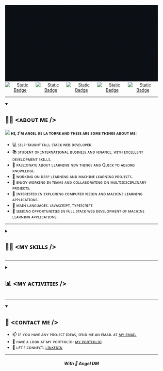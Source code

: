<div align="center">
  <img src="GIF/banner.gif" alt="Angel's Banner">
</div>

<div style="display: flex; justify-content: center; gap: 2px;" align="center">
  <a href="https://www.linkedin.com/in/iangelmanueldm">
    <img alt="Static Badge" src="https://img.shields.io/badge/LinkedIn-LinkedIn?logo=linkedin&logoColor=white&logoSize=60&labelColor=black&color=black&link=https%3A%2F%2Fgithub.com%2FiAngelManuel">
  </a>

  <a href="https://iangeldelatorre.com">
    <img alt="Static Badge" src="https://img.shields.io/badge/My_portfolio-My_portfolio?logo=serverfault&logoColor=white&logoSize=60&labelColor=black&color=black">
  </a>

  <a href="https://twitter.com/iangelmanuel">
    <img alt="Static Badge" src="https://img.shields.io/badge/X-X?logo=x&logoColor=white&logoSize=60&labelColor=black&color=black&link=https%3A%2F%2Fgithub.com%2FiAngelManuel">
  </a>

  <a href="https://instagram.com/iangelmanuel">
    <img alt="Static Badge" src="https://img.shields.io/badge/instagram-Instagram?logo=instagram&logoColor=white&logoSize=60&labelColor=black&color=black&link=https%3A%2F%2Fgithub.com%2FiAngelManuel">
  </a>

  <a href="https://github.com/iAngelManuel">
    <img alt="Static Badge" src="https://img.shields.io/badge/Github-black?logo=github&logoColor=white&logoSize=60&labelColor=black&color=black&link=https%3A%2F%2Fgithub.com%2FiAngelManuel">
  </a>
</div>

<hr>

<details open="">
  <summary>
    <h2> 🧑‍💻 <ᴀʙᴏᴜᴛ ᴍᴇ /> </h2>
  </summary>

  <h4>
    <img src="https://media.giphy.com/media/hvRJCLFzcasrR4ia7z/giphy.gif" width="20"> ʜɪ, ɪ'ᴍ ᴀɴɢᴇʟ ᴅᴇ ʟᴀ ᴛᴏʀʀᴇ ᴀɴᴅ ᴛʜᴇꜱᴇ ᴀʀᴇ ꜱᴏᴍᴇ ᴛʜɪɴɢꜱ ᴀʙᴏᴜᴛ ᴍᴇ:
  </h4>

- 💻 ꜱᴇʟꜰ-ᴛᴀᴜɢʜᴛ ꜰᴜʟʟ ꜱᴛᴀᴄᴋ ᴡᴇʙ ᴅᴇᴠᴇʟᴏᴘᴇʀ.
- 📚 ꜱᴛᴜᴅᴇɴᴛ ᴏꜰ ɪɴᴛᴇʀɴᴀᴛɪᴏɴᴀʟ ʙᴜꜱɪɴᴇꜱꜱ ᴀɴᴅ ꜰɪɴᴀɴᴄᴇ, ᴡɪᴛʜ ᴇxᴄᴇʟʟᴇɴᴛ ᴅᴇᴠᴇʟᴏᴘᴍᴇɴᴛ ꜱᴋɪʟʟꜱ.
- 📝 ᴘᴀꜱꜱɪᴏɴᴀᴛᴇ ᴀʙᴏᴜᴛ ʟᴇᴀʀɴɪɴɢ ɴᴇᴡ ᴛʜɪɴɢꜱ ᴀɴᴅ Qᴜɪᴄᴋ ᴛᴏ ᴀʙꜱᴏʀʙ ᴋɴᴏᴡʟᴇᴅɢᴇ.
- 🔬 ᴡᴏʀᴋɪɴɢ ᴏɴ ᴅᴇᴇᴘ ʟᴇᴀʀɴɪɴɢ ᴀɴᴅ ᴍᴀᴄʜɪɴᴇ ʟᴇᴀʀɴɪɴɢ ᴘʀᴏᴊᴇᴄᴛꜱ.
- 🤝 ᴇɴᴊᴏʏ ᴡᴏʀᴋɪɴɢ ɪɴ ᴛᴇᴀᴍꜱ ᴀɴᴅ ᴄᴏʟʟᴀʙᴏʀᴀᴛɪɴɢ ᴏɴ ᴍᴜʟᴛɪᴅɪꜱᴄɪᴘʟɪɴᴀʀʏ ᴘʀᴏᴊᴇᴄᴛꜱ.
- 🌱 ɪɴᴛᴇʀᴇꜱᴛᴇᴅ ɪɴ ᴇxᴘʟᴏʀɪɴɢ ᴄᴏᴍᴘᴜᴛᴇʀ ᴠɪꜱɪᴏɴ ᴀɴᴅ ᴍᴀᴄʜɪɴᴇ ʟᴇᴀʀɴɪɴɢ ᴀᴘᴘʟɪᴄᴀᴛɪᴏɴꜱ.
- 🌟 ᴍᴀɪɴ ʟᴀɴɢᴜᴀɢᴇꜱ: ᴊᴀᴠᴀꜱᴄʀɪᴘᴛ, ᴛʏᴘᴇꜱᴄʀɪᴘᴛ.
- 🚀 ꜱᴇᴇᴋɪɴɢ ᴏᴘᴘᴏʀᴛᴜɴɪᴛɪᴇꜱ ɪɴ ꜰᴜʟʟ ꜱᴛᴀᴄᴋ ᴡᴇʙ ᴅᴇᴠᴇʟᴏᴘᴍᴇɴᴛ ᴏꜰ ᴍᴀᴄʜɪɴᴇ ʟᴇᴀʀɴɪɴɢ ᴀᴘᴘʟɪᴄᴀᴛɪᴏɴꜱ.

</details>

<hr>

<details>
  <summary>
    <h2> 🤹‍♂️ <ᴍʏ ꜱᴋɪʟʟꜱ /> </h2>
  </summary>

## - ʟᴀɴɢᴜᴀɢᴇ

![language](https://skillicons.dev/icons?i=html,css,js,ts,php)

## - ᴛᴇᴄʜɴᴏʟᴏɢɪᴇꜱ

![technologies](https://skillicons.dev/icons?i=cloudflare,vercel,react,nodejs,nextjs,astro,vite,express,nest,laravel,prisma,postgres,mongodb,mysql,pug,tailwind)

## - ꜱᴏꜰᴛᴡᴀʀᴇ

![software](https://skillicons.dev/icons?i=docker,figma,notion,ps,postman,powershell,visualstudio,vscode,windows,apple)

## - ᴍʏ ꜰᴀᴠᴏʀɪᴛᴇ ꜱᴛᴀᴄᴋ

![mystack1](https://skillicons.dev/icons?i=nextjs,prisma,postgres,tailwind)

  <br>
  <br>

![mystack2](https://skillicons.dev/icons?i=mongodb,express,react,nodejs)

</details>

<hr>

<details>
  <summary>
    <h2> 📊 <ᴍʏ ᴀᴄᴛɪᴠɪᴛɪᴇꜱ /> </h2>
  </summary>

  <div align="center">

![](https://github-readme-stats.vercel.app/api?username=iAngelManuel&theme=dark&hide_border=false&include_all_commits=false&count_private=false)

![](https://github-readme-stats.vercel.app/api/top-langs/?username=iAngelManuel&theme=dark&hide_border=false&include_all_commits=false&count_private=false&layout=compact)

![](https://github-readme-streak-stats.herokuapp.com/?user=iAngelManuel&theme=dark&hide_border=false)

  </div>
</details>

<hr>

<details open="">
  <summary>
    <h2> 💌 <ᴄᴏɴᴛᴀᴄᴛ ᴍᴇ /> </h2>
  </summary>

- 📫 ɪꜰ ʏᴏᴜ ʜᴀᴠᴇ ᴀɴʏ ᴘʀᴏᴊᴇᴄᴛ ɪᴅᴇᴀꜱ, ꜱᴇɴᴅ ᴍᴇ ᴀɴ ᴇᴍᴀɪʟ ᴀᴛ [ᴍʏ ᴇᴍᴀɪʟ](mailto:iangelmanuel02@gmail.com)
- 📝 ʜᴀᴠᴇ ᴀ ʟᴏᴏᴋ ᴀᴛ ᴍʏ ᴘᴏʀᴛꜰᴏʟɪᴏ: [ᴍʏ ᴘᴏʀᴛꜰᴏʟɪᴏ](https://iangeldelatorre.com)
- 📲 ʟᴇᴛ'ꜱ ᴄᴏɴɴᴇᴄᴛ: [ʟɪɴᴋᴇᴅɪɴ](https://www.linkedin.com/in/iangelmanueldm)

</details>

<hr>

<div align="center">
  <h5>With 🩵 Angel DM</h5>
</div>
